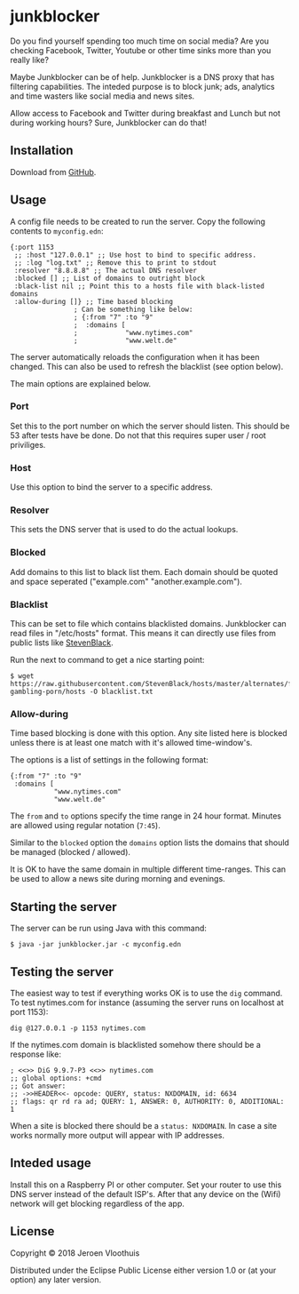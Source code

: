 # junkblocker

Do you find yourself spending too much time on social media? Are you
checking Facebook, Twitter, Youtube or other time sinks more than you
really like?

Maybe Junkblocker can be of help. Junkblocker is a DNS proxy that has
filtering capabilities. The inteded purpose is to block junk; ads,
analytics and time wasters like social media and news sites.

Allow access to Facebook and Twitter during breakfast and Lunch but
not during working hours? Sure, Junkblocker can do that!


## Installation

Download from [GitHub](https://github.com/bliksemman/junkblocker/releases).

## Usage

A config file needs to be created to run the server. Copy the
following contents to `myconfig.edn`:

    {:port 1153
	 ;; :host "127.0.0.1" ;; Use host to bind to specific address.
     ;; :log "log.txt" ;; Remove this to print to stdout
     :resolver "8.8.8.8" ;; The actual DNS resolver
     :blocked [] ;; List of domains to outright block
     :black-list nil ;; Point this to a hosts file with black-listed domains
     :allow-during []} ;; Time based blocking
                    ; Can be something like below:
                    ; {:from "7" :to "9"
                    ;  :domains [
                    ;            "www.nytimes.com"
                    ;            "www.welt.de"
	

The server automatically reloads the configuration when it has been changed.
This can also be used to refresh the blacklist (see option below).

The main options are explained below.

### Port

Set this to the port number on which the server should listen. This
should be 53 after tests have be done. Do not that this requires super
user / root priviliges.

### Host

Use this option to bind the server to a specific address.

### Resolver

This sets the DNS server that is used to do the actual lookups.

### Blocked

Add domains to this list to black list them. Each domain should be
quoted and space seperated ("example.com" "another.example.com").

### Blacklist

This can be set to file which contains blacklisted
domains. Junkblocker can read files in "/etc/hosts" format. This means
it can directly use files from public lists like
[StevenBlack](https://github.com/StevenBlack/hosts).

Run the next to command to get a nice starting point:

	$ wget https://raw.githubusercontent.com/StevenBlack/hosts/master/alternates/fakenews-gambling-porn/hosts -O blacklist.txt


### Allow-during

Time based blocking is done with this option. Any site listed here is
blocked unless there is at least one match with it's allowed
time-window's.

The options is a list of settings in the following format:

	{:from "7" :to "9"
	 :domains [
	           "www.nytimes.com"
	           "www.welt.de"

The `from` and `to` options specify the time range in 24 hour
format. Minutes are allowed using regular notation (`7:45`).

Similar to the `blocked` option the `domains` option lists the domains
that should be managed (blocked / allowed).

It is OK to have the same domain in multiple different
time-ranges. This can be used to allow a news site during morning and
evenings.


## Starting the server

The server can be run using Java with this command:

	$ java -jar junkblocker.jar -c myconfig.edn

## Testing the server

The easiest way to test if everything works OK is to use the `dig`
command. To test nytimes.com for instance (assuming the server runs on
localhost at port 1153):


	dig @127.0.0.1 -p 1153 nytimes.com


If the nytimes.com domain is blacklisted somehow there should be a
response like:

    ; <<>> DiG 9.9.7-P3 <<>> nytimes.com
    ;; global options: +cmd
    ;; Got answer:
    ;; ->>HEADER<<- opcode: QUERY, status: NXDOMAIN, id: 6634
    ;; flags: qr rd ra ad; QUERY: 1, ANSWER: 0, AUTHORITY: 0, ADDITIONAL: 1


When a site is blocked there should be a `status: NXDOMAIN`. In case a
site works normally more output will appear with IP addresses.


## Inteded usage

Install this on a Raspberry PI or other computer. Set your router to
use this DNS server instead of the default ISP's. After that any
device on the (Wifi) network will get blocking regardless of the app.


## License

Copyright © 2018 Jeroen Vloothuis

Distributed under the Eclipse Public License either version 1.0 or (at
your option) any later version.
